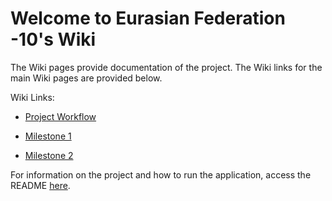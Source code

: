 # Welcome to Eurasian Federation -10's Wiki

The Wiki pages provide documentation of the project. The Wiki links for the main Wiki pages are provided below.

Wiki Links:

* [Project Workflow](https://github.com/SoftEng306-2021/project-1-project-1-team-10/blob/main/wiki/Project_Workflow.md)

* [Milestone 1](https://github.com/SoftEng306-2021/project-1-project-1-team-10/blob/main/wiki/Milestone1.md)

* [Milestone 2](Milestone2.md)

For information on the project and how to run the application, access the README [here](https://github.com/SoftEng306-2021/project-1-project-1-team-10/blob/main/README.md). 
